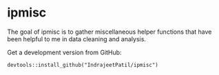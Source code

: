 # ipmisc

The goal of ipmisc is to gather miscellaneous helper functions that have been helpful to me in data cleaning and analysis.

Get a development version from GitHub:

`devtools::install_github("IndrajeetPatil/ipmisc")`
